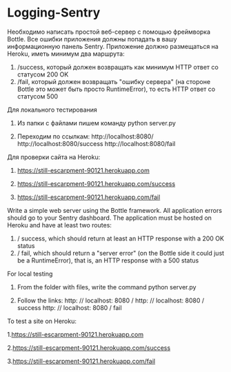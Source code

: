 # Logging-Sentry

Необходимо написать простой веб-сервер с помощью фреймворка Bottle. Все ошибки приложения должны попадать в вашу информационную панель Sentry. Приложение должно размещаться на Heroku, иметь минимум два маршрута:
1. /success, который должен возвращать как минимум HTTP ответ со статусом 200 OK
2. /fail, который должен возвращать "ошибку сервера" (на стороне Bottle это может быть просто RuntimeError), то есть HTTP ответ со статусом 500

Для локального тестирования

1. Из папки с файлами пишем команду python server.py

2. Переходим по ссылкам:
http://localhost:8080/
http://localhost:8080/success
http://localhost:8080/fail

Для проверки сайта на Heroku:

1. https://still-escarpment-90121.herokuapp.com

2. https://still-escarpment-90121.herokuapp.com/success

3. https://still-escarpment-90121.herokuapp.com/fail

Write a simple web server using the Bottle framework. All application errors should go to your Sentry dashboard. The application must be hosted on Heroku and have at least two routes:
1. / success, which should return at least an HTTP response with a 200 OK status
2. / fail, which should return a "server error" (on the Bottle side it could just be a RuntimeError), that is, an HTTP response with a 500 status

For local testing

1. From the folder with files, write the command python server.py

2. Follow the links:
http: // localhost: 8080 /
http: // localhost: 8080 / success
http: // localhost: 8080 / fail

To test a site on Heroku:

1.https://still-escarpment-90121.herokuapp.com

2.https://still-escarpment-90121.herokuapp.com/success

3.https://still-escarpment-90121.herokuapp.com/fail
